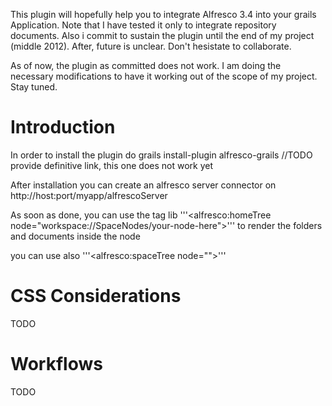 This plugin will hopefully help you to integrate Alfresco 3.4 into your grails Application. Note that I have tested it only to integrate repository documents.
Also i commit to sustain the plugin until the end of my project (middle 2012). After, future is unclear. Don't hesistate to collaborate.


As of now, the plugin as committed does not work. I am doing the necessary modifications to have it working out of the scope of my project. Stay tuned.

# Introduction

In order to install the plugin do
grails install-plugin alfresco-grails //TODO provide definitive link, this one does not work yet

After installation you can create an alfresco server connector on http://host:port/myapp/alfrescoServer

As soon as done, you can use the tag lib '''<alfresco:homeTree node="workspace://SpaceNodes/your-node-here">''' to render the folders and documents inside the node

you can use also '''<alfresco:spaceTree node="">'''

# CSS Considerations

TODO

# Workflows

TODO
